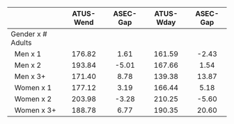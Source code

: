 
|                      |    ATUS-Wend |     ASEC-Gap |    ATUS-Wday |     ASEC-Gap |
| -------------------- | :----------: | :----------: | :----------: | :----------: |
| Gender x # Adults    |              |              |              |              |
| &nbsp;&nbsp;Men x 1  |       176.82 |         1.61 |       161.59 |        -2.43 |
| &nbsp;&nbsp;Men x 2  |       193.84 |        -5.01 |       167.66 |         1.54 |
| &nbsp;&nbsp;Men x 3+ |       171.40 |         8.78 |       139.38 |        13.87 |
| &nbsp;&nbsp;Women x 1 |       177.12 |         3.19 |       166.44 |         5.18 |
| &nbsp;&nbsp;Women x 2 |       203.98 |        -3.28 |       210.25 |        -5.60 |
| &nbsp;&nbsp;Women x 3+ |       188.78 |         6.77 |       190.35 |        20.60 |

